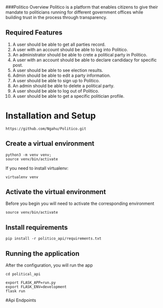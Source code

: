 ###Politico Overview
Politico is a platform that enables citizens to give their mandate to politicians running for different government offices while building trust in the process through transparency.





## Required Features

1. A user should be able to get all parties record.
2. A user with an account should be able to log into Politico.
3. An administrator should be able to crete a political party in Politico.
4. A user with an account should be able to declare candidacy for specific post.
5. A user should be able to see election results.
6. Admin should be able to edit a party information.
7. A user should be able to sign up to Politico.
8. An admin should be able to delete a political party.
9.  A user should be able to log out of Politico.
10.  A user should be able to get a specific politician profile.




# Installation and Setup
```
https://github.com/Ngahu/Politico.git
```


## Create a virtual environment

```
python3 -m venv venv;
source venv/bin/activate
```
If you need to install virtualenv:
```
virtualenv venv
```

## Activate the virtual environment
Before you begin you will need to activate the corresponding environment
```
source venv/bin/activate
```
## Install requirements
```
pip install -r politico_api/requirements.txt
```


## Running the application
After the configuration, you will run the app 
```
cd political_api

export FLASK_APP=run.py
export FLASK_ENV=development
flask run
```


#Api Endpoints
